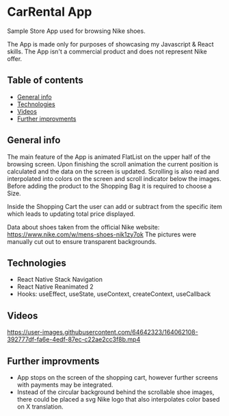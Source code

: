 # CarRental App
Sample Store App used for browsing Nike shoes.

The App is made only for purposes of showcasing my Javascript & React skills.
The App isn't a commercial product and does not represent Nike offer.

## Table of contents
* [General info](#general-info)
* [Technologies](#Technologies)
* [Videos](#Videos)
* [Further improvments](#Further-improvments)

## General info
The main feature of the App is animated FlatList on the upper half of the browsing screen. Upon finishing the scroll animation the current position is calculated and the data on the screen is updated. Scrolling is also read and interpolated into colors on the screen and scroll indicator below the images.
Before adding the product to the Shopping Bag it is required to choose a Size.

Inside the Shopping Cart the user can add or subtract from the specific item which leads to updating total price displayed.

Data about shoes taken from the official Nike website:
https://www.nike.com/w/mens-shoes-nik1zy7ok
The pictures were manually cut out to ensure transparent backgrounds. 

## Technologies
* React Native Stack Navigation
* React Native Reanimated 2
* Hooks: useEffect, useState, useContext, createContext, useCallback

## Videos
https://user-images.githubusercontent.com/64642323/164062108-392777df-fa6e-4edf-87ec-c22ae2cc3f8b.mp4

## Further improvments
* App stops on the screen of the shopping cart, however further screens with payments may be integrated.
* Instead of the circular background behind the scrollable shoe images, there could be placed a svg Nike logo that also interpolates color based on X translation.





